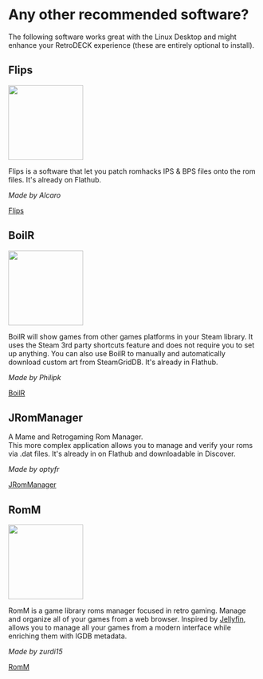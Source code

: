 # Any other recommended software?

The following software works great with the Linux Desktop and might enhance your RetroDECK experience (these are entirely optional to install).

## Flips

<img src="../../../wiki_images/logos/flips-logo.png" width="150">

Flips is a software that let you patch romhacks IPS & BPS files onto the rom files.
It's already on Flathub.

_Made by Alcaro_

[Flips](https://flathub.org/apps/details/com.github.Alcaro.Flips)

## BoilR

<img src="../../../wiki_images/logos/boilr-logo.png" width="150">

BoilR will show games from other games platforms in your Steam library. It uses the Steam 3rd party shortcuts feature and does not require you to set up anything. You can also use BoilR to manually and automatically download custom art from SteamGridDB. It's already in Flathub.

_Made by Philipk_

[BoilR](https://flathub.org/apps/details/io.github.philipk.boilr)

## JRomManager
A Mame and Retrogaming Rom Manager. <br>
This more complex application allows you to manage and verify your roms via .dat files. It's already in on Flathub and downloadable in Discover.

_Made by optyfr_

[JRomManager](https://flathub.org/apps/details/com.github.optyfr.JRomManager)<br>

## RomM

<img src="../../../wiki_images/logos/romm-logo.svg" width="150">

RomM is a game library roms manager focused in retro gaming. Manage and organize all of your games from a web browser.
Inspired by [Jellyfin](https://jellyfin.org/), allows you to manage all your games from a modern interface while enriching them with IGDB metadata.

_Made by zurdi15_

[RomM](https://github.com/zurdi15/romm)




